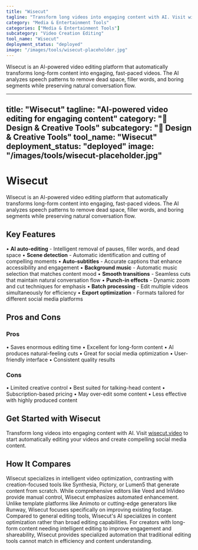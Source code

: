 ```yaml
---
title: "Wisecut"
tagline: "Transform long videos into engaging content with AI. Visit wisecut.video to s..."
category: "Media & Entertainment Tools"
categories: ["Media & Entertainment Tools"]
subcategory: "Video Creation Editing"
tool_name: "Wisecut"
deployment_status: "deployed"
image: "/images/tools/wisecut-placeholder.jpg"
---
```

Wisecut is an AI-powered video editing platform that automatically transforms long-form content into engaging, fast-paced videos. The AI analyzes speech patterns to remove dead space, filler words, and boring segments while preserving natural conversation flow.

---
title: "Wisecut"
tagline: "AI-powered video editing for engaging content"
category: "🎨 Design & Creative Tools"
subcategory: "🎨 Design & Creative Tools"
tool_name: "Wisecut"
deployment_status: "deployed"
image: "/images/tools/wisecut-placeholder.jpg"
---

# Wisecut

Wisecut is an AI-powered video editing platform that automatically transforms long-form content into engaging, fast-paced videos. The AI analyzes speech patterns to remove dead space, filler words, and boring segments while preserving natural conversation flow.

## Key Features

• **AI auto-editing** - Intelligent removal of pauses, filler words, and dead space
• **Scene detection** - Automatic identification and cutting of compelling moments
• **Auto-subtitles** - Accurate captions that enhance accessibility and engagement
• **Background music** - Automatic music selection that matches content mood
• **Smooth transitions** - Seamless cuts that maintain natural conversation flow
• **Punch-in effects** - Dynamic zoom and cut techniques for emphasis
• **Batch processing** - Edit multiple videos simultaneously for efficiency
• **Export optimization** - Formats tailored for different social media platforms

## Pros and Cons

### Pros
• Saves enormous editing time
• Excellent for long-form content
• AI produces natural-feeling cuts
• Great for social media optimization
• User-friendly interface
• Consistent quality results

### Cons
• Limited creative control
• Best suited for talking-head content
• Subscription-based pricing
• May over-edit some content
• Less effective with highly produced content

## Get Started with Wisecut

Transform long videos into engaging content with AI. Visit [wisecut.video](https://www.wisecut.video) to start automatically editing your videos and create compelling social media content.

## How It Compares

Wisecut specializes in intelligent video optimization, contrasting with creation-focused tools like Synthesia, Pictory, or Lumen5 that generate content from scratch. While comprehensive editors like Veed and InVideo provide manual control, Wisecut emphasizes automated enhancement. Unlike template platforms like Animoto or cutting-edge generators like Runway, Wisecut focuses specifically on improving existing footage. Compared to general editing tools, Wisecut's AI specializes in content optimization rather than broad editing capabilities. For creators with long-form content needing intelligent editing to improve engagement and shareability, Wisecut provides specialized automation that traditional editing tools cannot match in efficiency and content understanding.
